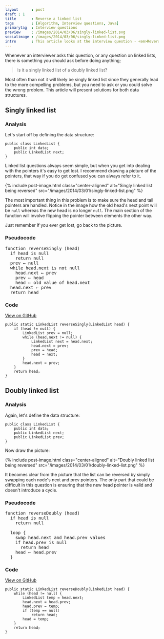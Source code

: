 ```yaml
---
layout      : post
draft : 1
title       : Reverse a linked list
tags        : [Algorithm, Interview questions, Java]
primarytag  : Interview questions
preview     : /images/2014/03/06/singly-linked-list.svg
socialimage : /images/2014/03/06/singly-linked-list.png
intro       : This article looks at the interview question - <em>Reverse a linked list</em>.
---
```


Whenever an interviewer asks this question, or any question on linked lists, there is something you should ask before doing anything;

> Is it a singly linked list of a doubly linked list?

Most often than not it will likely be singly linked list since they generally lead to the more compelling problems, but you need to ask or you could solve the wrong problem. This article will present solutions for both data structures.



## Singly linked list

### Analysis

Let's start off by defining the data structure:

<!--prettify lang=java-->
    public class LinkedList {
        public int data;
        public LinkedList next;
    }

Linked list questions always seem simple, but when you get into dealing with the pointers it's easy to get lost. I recommend drawing a picture of the pointers, that way if you do get confused you can always refer to it.

{% include post-image.html class="center-aligned" alt="Singly linked list being reversed" src="/images/2014/03/01/singly-linked-list.png" %}

The most important thing in this problem is to make sure the head and tail pointers are handled. Notice in the image how the old head's next point will be `null` whereas the new head is no longer `null`. The main section of the function will involve flipping the pointer between elements the other way.

Just remember if you ever get lost, go back to the picture.

### Pseudocode

<pre>function reverseSingly (head)
  if head is null
    return null
  prev &larr; null
  while head.next is not null
    head.next &larr; prev
    prev &larr; head
    head &larr; old value of head.next
  head.next &larr; prev
  return head</pre>

### Code

[View on GitHub][1]

<!--prettify lang=java-->
    public static LinkedList reverseSingly(LinkedList head) {
        if (head != null) {
            LinkedList prev = null;
            while (head.next != null) {
                LinkedList next = head.next;
                head.next = prev;
                prev = head;
                head = next;
            }
            head.next = prev;
        }
        return head;
    }



## Doubly linked list

### Analysis

Again, let's define the data structure:

<!--prettify lang=java-->
    public class LinkedList {
        public int data;
        public LinkedList next;
        public LinkedList prev;
    }

Now draw the picture:

{% include post-image.html class="center-aligned" alt="Doubly linked list being reversed" src="/images/2014/03/01/doubly-linked-list.png" %}

It becomes clear from the picture that the list can be reversed by simply swapping each node's next and prev pointers. The only part that could be difficult in this question is ensuring that the new head pointer is valid and doesn't introduce a cycle.

### Pseudocode

<pre>function reverseDoubly (head)
  if head is null
    return null

  loop {
    swap head.next and head.prev values
    if head.prev is null
      return head
    head &larr; head.prev
  }</pre>

### Code

[View on GitHub][1]

<!--prettify lang=java-->
    public static LinkedList reverseDoubly(LinkedList head) {
        while (head != null) {
            LinkedList temp = head.next;
            head.next = head.prev;
            head.prev = temp;
            if (temp == null)
                return head;
            head = temp;
        }
        return head;
    }



[1]: https://github.com/Tyriar/growing-with-the-web/tree/master/algorithms/interview-questions/reverse-a-linked-list